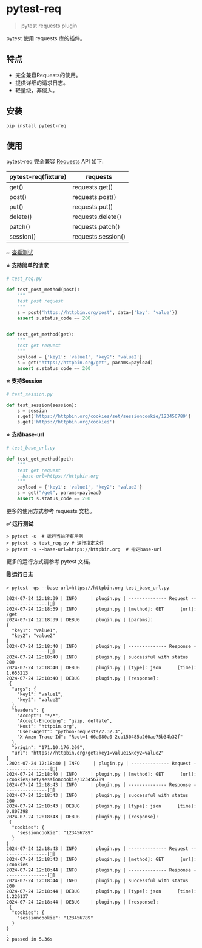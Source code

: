# pytest-req

> pytest requests plugin

pytest 使用 requests 库的插件。

## 特点

* 完全兼容Requests的使用。
* 提供详细的请求日志。
* 轻量级，非侵入。

## 安装

```shell
pip install pytest-req
```

## 使用

pytest-req 完全兼容 [Requests](https://docs.python-requests.org/en/master/) API 如下:

| pytest-req(fixture) | requests           |
|---------------------|--------------------|
| get()               | requests.get()     |
| post()              | requests.post()    |
| put()               | requests.put()     |
| delete()            | requests.delete()  |
| patch()             | requests.patch()   |
| session()           | requests.session() |

👉︎ [查看测试](./tests)

__⭐ 支持简单的请求__

```python
# test_req.py

def test_post_method(post):
    """
    test post request
    """
    s = post('https://httpbin.org/post', data={'key': 'value'})
    assert s.status_code == 200


def test_get_method(get):
    """
    test get request
    """
    payload = {'key1': 'value1', 'key2': 'value2'}
    s = get("https://httpbin.org/get", params=payload)
    assert s.status_code == 200
```

__⭐ 支持Session__

```python
# test_session.py

def test_session(session):
    s = session
    s.get('https://httpbin.org/cookies/set/sessioncookie/123456789')
    s.get('https://httpbin.org/cookies')
```

__⭐ 支持base-url__

```python
# test_base_url.py

def test_get_method(get):
    """
    test get request
    --base-url=https://httpbin.org
    """
    payload = {'key1': 'value1', 'key2': 'value2'}
    s = get("/get", params=payload)
    assert s.status_code == 200
```

更多的使用方式参考 requests 文档。

__✅ 运行测试__

```shell
> pytest -s  # 运行当前所有用例
> pytest -s test_req.py # 运行指定文件
> pytest -s --base-url=https://httpbin.org  # 指定base-url
```

更多的运行方式请参考 pytest 文档。

__🗒 运行日志__

```shell
> pytest -qs --base-url=https://httpbin.org test_base_url.py

2024-07-24 12:18:39 | INFO     | plugin.py | -------------- Request -----------------[🚀]
2024-07-24 12:18:39 | INFO     | plugin.py | [method]: GET      [url]: /get 
2024-07-24 12:18:39 | DEBUG    | plugin.py | [params]:
{
  "key1": "value1",
  "key2": "value2"
}
2024-07-24 12:18:40 | INFO     | plugin.py | -------------- Response ----------------[🛬️]
2024-07-24 12:18:40 | INFO     | plugin.py | successful with status 200
2024-07-24 12:18:40 | DEBUG    | plugin.py | [type]: json      [time]: 1.655213
2024-07-24 12:18:40 | DEBUG    | plugin.py | [response]:
 {
  "args": {
    "key1": "value1",
    "key2": "value2"
  },
  "headers": {
    "Accept": "*/*",
    "Accept-Encoding": "gzip, deflate",
    "Host": "httpbin.org",
    "User-Agent": "python-requests/2.32.3",
    "X-Amzn-Trace-Id": "Root=1-66a080a0-2cb150485a260ae75b34b32f"
  },
  "origin": "171.10.176.209",
  "url": "https://httpbin.org/get?key1=value1&key2=value2"
}
.2024-07-24 12:18:40 | INFO     | plugin.py | -------------- Request -----------------[🚀]
2024-07-24 12:18:40 | INFO     | plugin.py | [method]: GET      [url]: /cookies/set/sessioncookie/123456789 
2024-07-24 12:18:43 | INFO     | plugin.py | -------------- Response ----------------[🛬️]
2024-07-24 12:18:43 | INFO     | plugin.py | successful with status 200
2024-07-24 12:18:43 | DEBUG    | plugin.py | [type]: json      [time]: 0.807398
2024-07-24 12:18:43 | DEBUG    | plugin.py | [response]:
 {
  "cookies": {
    "sessioncookie": "123456789"
  }
}
2024-07-24 12:18:43 | INFO     | plugin.py | -------------- Request -----------------[🚀]
2024-07-24 12:18:43 | INFO     | plugin.py | [method]: GET      [url]: /cookies 
2024-07-24 12:18:44 | INFO     | plugin.py | -------------- Response ----------------[🛬️]
2024-07-24 12:18:44 | INFO     | plugin.py | successful with status 200
2024-07-24 12:18:44 | DEBUG    | plugin.py | [type]: json      [time]: 1.226137
2024-07-24 12:18:44 | DEBUG    | plugin.py | [response]:
 {
  "cookies": {
    "sessioncookie": "123456789"
  }
}
.
2 passed in 5.36s
```

